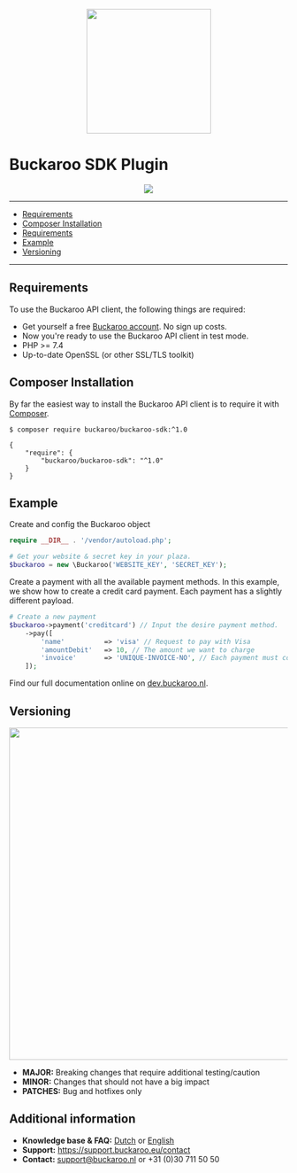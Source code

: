 <p align="center">
  <img src="https://user-images.githubusercontent.com/7081446/178473472-c0c29ec5-762c-47de-9ed4-999e5ad6c70d.png" width="225px" position="center">
</p>

# Buckaroo SDK Plugin

<p align="center">
  <img src="https://user-images.githubusercontent.com/7081446/178476892-372b4f2b-f74d-4b00-b174-4fa1d5a468e5.png" position="center">
</p>

---
- [Requirements](#requirements)
- [Composer Installation](#composer-installation)
- [Requirements](#requirements)
- [Example](#example)
- [Versioning](#versioning)
---

## Requirements
To use the Buckaroo API client, the following things are required:

+ Get yourself a free [Buckaroo account](https://www.buckaroo.eu/solutions/request-form). No sign up costs.
+ Now you're ready to use the Buckaroo API client in test mode.
+ PHP >= 7.4
+ Up-to-date OpenSSL (or other SSL/TLS toolkit)

## Composer Installation

By far the easiest way to install the Buckaroo API client is to require it with [Composer](http://getcomposer.org/doc/00-intro.md).

    $ composer require buckaroo/buckaroo-sdk:^1.0

    {
        "require": {
            "buckaroo/buckaroo-sdk": "^1.0"
        }
    }

## Example
Create and config the Buckaroo object

```php
require __DIR__ . '/vendor/autoload.php';

# Get your website & secret key in your plaza.
$buckaroo = new \Buckaroo('WEBSITE_KEY', 'SECRET_KEY');
```

Create a payment with all the available payment methods. In this example, we show how to create a credit card payment. Each payment has a slightly different payload.

```php
# Create a new payment
$buckaroo->payment('creditcard') // Input the desire payment method.
    ->pay([
        'name'          => 'visa' // Request to pay with Visa
        'amountDebit'   => 10, // The amount we want to charge
        'invoice'       => 'UNIQUE-INVOICE-NO', // Each payment must contain a unique invoice number
    ]);
```

Find our full documentation online on [dev.buckaroo.nl](https://dev.buckaroo.nl/).

## Versioning
<p align="center">
  <img src="https://user-images.githubusercontent.com/7081446/178474134-f4c3976d-653c-4ca1-bcd1-48bf6d489196.png" width="600px" position="center">
</p>

- **MAJOR:** Breaking changes that require additional testing/caution
- **MINOR:** Changes that should not have a big impact
- **PATCHES:** Bug and hotfixes only

## Additional information
- **Knowledge base & FAQ:** [Dutch](https://www.buckaroo.nl/resources/integratie/woocommerce) or [English](https://www.buckaroo.eu/resources/integration/woocommerce)
- **Support:** https://support.buckaroo.eu/contact
- **Contact:** support@buckaroo.nl or +31 (0)30 711 50 50